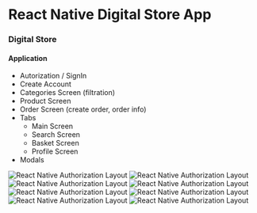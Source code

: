 # React Native Digital Store App

### Digital Store

#### Application 

* Autorization / SignIn
* Create Account
* Categories Screen (filtration)
* Product Screen
* Order Screen (create order, order info)
* Tabs 
    * Main Screen
    * Search Screen
    * Basket Screen
    * Profile Screen
* Modals

![](/assets/screens/StartPage.png?raw=true 'React Native Authorization Layout')
![](/assets/screens/SignIn.png?raw=true 'React Native Authorization Layout')
![](/assets/screens/MainScreen.png?raw=true 'React Native Authorization Layout')
![](/assets/screens/Card.png?raw=true 'React Native Authorization Layout')
![](/assets/screens/HomeScreen.png?raw=true 'React Native Authorization Layout')
![](/assets/screens/Order.png?raw=true 'React Native Authorization Layout')
![](/assets/screens/Search.png?raw=true 'React Native Authorization Layout')
![](/assets/screens/UserProfile.png?raw=true 'React Native Authorization Layout')